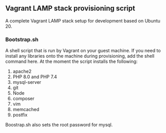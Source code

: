 ## Vagrant LAMP stack provisioning script

A complete Vagrant LAMP stack setup for development based on Ubuntu 20.

### Bootstrap.sh
A shell script that is run by Vagrant on your guest machine. If you need to install any libraries onto the machine during provisioning, add the shell command here. At the moment the script installs the following:
1. apache2
2. PHP 8.0 and PHP 7.4
3. mysql-server
6. git
7. Node
8. composer
9. vim
10. memcached
11. postfix

Boostrap.sh also sets the root password for mysql.
